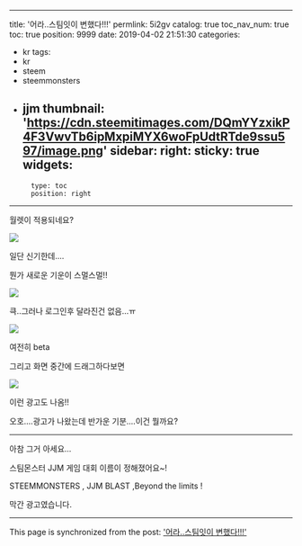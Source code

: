 
---
title: '어라..스팀잇이 변했다!!!'
permlink: 5i2gv
catalog: true
toc_nav_num: true
toc: true
position: 9999
date: 2019-04-02 21:51:30
categories:
- kr
tags:
- kr
- steem
- steemmonsters
- jjm
thumbnail: 'https://cdn.steemitimages.com/DQmYYzxikP4F3VwvTb6ipMxpiMYX6woFpUdtRTde9ssu597/image.png'
sidebar:
    right:
        sticky: true
widgets:
    -
        type: toc
        position: right
---


월렛이 적용되네요?


![](https://cdn.steemitimages.com/DQmYYzxikP4F3VwvTb6ipMxpiMYX6woFpUdtRTde9ssu597/image.png)

일단 신기한데....

뭔가 새로운 기운이 스멀스멀!!

![](https://cdn.steemitimages.com/DQmbYTpGWiPaKRsatAMvFzWzVSLSoug2s4MmwqvyykCZPqX/image.png)

큭..그러나 로그인후 달라진건 없음...ㅠ

![](https://cdn.steemitimages.com/DQmT2iUm3vyYJR7EVeQA6sC5XK6jyQXKDRYHNDLHDKHXzxu/image.png)

여전히 beta


그리고 화면 중간에 드래그하다보면

![](https://cdn.steemitimages.com/DQmbHtNReWnUhqZVSetgbMA2uZ77ofanVWXoDv5hHwU6Pb9/image.png)

이런 광고도 나옴!!

오호....광고가 나왔는데 반가운 기분....이건 뭘까요?








------------------------------------------------------

아참 그거 아세요...

스팀몬스터 JJM 게임 대회 이름이 정해졌어요~!

STEEMMONSTERS , JJM BLAST ,Beyond the limits !

막간 광고였습니다.

- - -

This page is synchronized from the post: ['어라..스팀잇이 변했다!!!'](https://steemit.com/@virus707/5i2gv)
